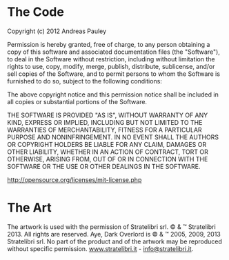 # The Code

Copyright (c) 2012 Andreas Pauley

Permission is hereby granted, free of charge, to any person obtaining
a copy of this software and associated documentation files (the
"Software"), to deal in the Software without restriction, including
without limitation the rights to use, copy, modify, merge, publish,
distribute, sublicense, and/or sell copies of the Software, and to
permit persons to whom the Software is furnished to do so, subject to
the following conditions:

The above copyright notice and this permission notice shall be
included in all copies or substantial portions of the Software.

THE SOFTWARE IS PROVIDED "AS IS", WITHOUT WARRANTY OF ANY KIND,
EXPRESS OR IMPLIED, INCLUDING BUT NOT LIMITED TO THE WARRANTIES OF
MERCHANTABILITY, FITNESS FOR A PARTICULAR PURPOSE AND
NONINFRINGEMENT. IN NO EVENT SHALL THE AUTHORS OR COPYRIGHT HOLDERS BE
LIABLE FOR ANY CLAIM, DAMAGES OR OTHER LIABILITY, WHETHER IN AN ACTION
OF CONTRACT, TORT OR OTHERWISE, ARISING FROM, OUT OF OR IN CONNECTION
WITH THE SOFTWARE OR THE USE OR OTHER DEALINGS IN THE SOFTWARE.

http://opensource.org/licenses/mit-license.php

# The Art

The artwork is used with the permission of Stratelibri srl. © & ™ Stratelibri 2013. All rights are reserved. Aye, Dark Overlord is © & ™ 2005, 2009, 2013 Stratelibri srl. No part of the product and of the artwork may be reproduced without specific permission. www.stratelibri.it - info@stratelibri.it.
